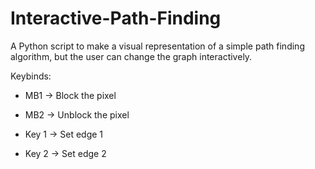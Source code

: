 # Interactive-Path-Finding

A Python script to make a visual representation of a simple path finding algorithm, but the user can change the graph interactively.


Keybinds:

- MB1 -> Block the pixel

- MB2 -> Unblock the pixel

- Key 1 -> Set edge 1

- Key 2 -> Set edge 2

